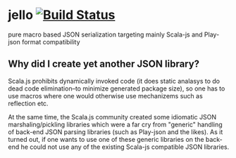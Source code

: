 # jello [![Build Status](https://travis-ci.org/uniformlyrandom/jello.png)](https://travis-ci.org/uniformlyrandom/jello)
pure macro based JSON serialization targeting mainly Scala-js and Play-json format compatibility

## Why did I create yet another JSON library?

Scala.js prohibits dynamically invoked code (it does static analasys to do dead code elimination–to minimize generated package size), so one has to use macros where one would otherwise use mechanizems such as reflection etc.

At the same time, the Scala.js community created some idiomatic JSON marshaling/pickling libraries which were a far cry from "generic" handling of back-end JSON parsing libraries (such as Play-json and the likes). As it turned out, if one wants to use one of these generic libraries on the back-end he could not use any of the existing Scala-js compatible JSON libraries.
